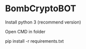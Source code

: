 # BombCryptoBOT

Install python 3 (recommend version)

Open CMD in folder

pip install -r requirements.txt
